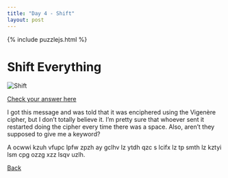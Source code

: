 ```yaml
---
title: "Day 4 - Shift"
layout: post
---
```


{% include puzzlejs.html %}
# Shift Everything

![Shift](../04shift.jpg)

[Check your answer here](https://www.callingit.in/1/#vCFKFMtTdDS9O1BD-sUGV8hYQm+NswG6nRYxMk8Xr1khgM9Ia-U2hpZnQgRXZlcnl0aGluZw==-)

I got this message and was told that it was enciphered using the Vigenère cipher, but I don’t totally believe it. I’m pretty sure that whoever sent it restarted doing the cipher every time there was a space. Also, aren’t they supposed to give me a keyword?

A ocwwi kzuh vfupc lpfw zpzh ay gclhv lz ytdh qzc s lcifx lz tp smth lz kztyi lsm cpg ozzg xzz lsqv uzlh.



[Back](../../enigmarch-2024/)